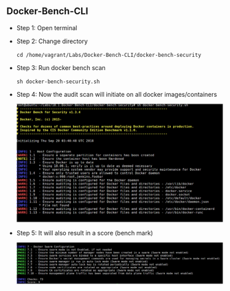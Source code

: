 ## Docker-Bench-CLI
* Step 1: Open terminal
* Step 2: Change directory

	 `cd /home/vagrant/Labs/Docker-Bench-CLI/docker-bench-security`
	 
* Step 3: Run docker bench scan
	
	`sh docker-bench-security.sh`	
	
* Step 4: Now the audit scan will initiate on all docker images/containers

	![Image](./img/result1.png)
	
* Step 5: It will also result in a score (bench mark)
	
	![Image](./img/result2.png)
	